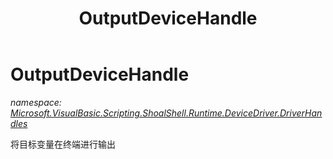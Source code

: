 ﻿---
title: OutputDeviceHandle
---

# OutputDeviceHandle
_namespace: [Microsoft.VisualBasic.Scripting.ShoalShell.Runtime.DeviceDriver.DriverHandles](N-Microsoft.VisualBasic.Scripting.ShoalShell.Runtime.DeviceDriver.DriverHandles.html)_

将目标变量在终端进行输出




